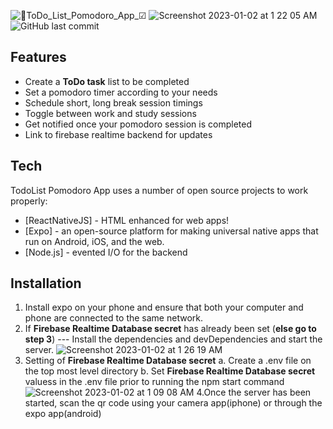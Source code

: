 ![📱ToDo_List_Pomodoro_App_☑](https://user-images.githubusercontent.com/40038371/210178217-7f19e009-725e-42d8-a021-98dc6971aad7.png)
![Screenshot 2023-01-02 at 1 22 05 AM](https://user-images.githubusercontent.com/40038371/210179461-8daf250e-ba05-41ee-b9c7-2093de889b46.png)
![GitHub last commit](https://img.shields.io/github/last-commit/notahotdog/todoPomodoro)
## Features
- Create a **ToDo task** list to be completed
- Set a pomodoro timer according to your needs 
- Schedule short, long break session timings
- Toggle between work and study sessions
- Get notified once your pomodoro session is completed 
- Link to firebase realtime backend for updates 


## Tech

TodoList Pomodoro App uses a number of open source projects to work properly:
- [ReactNativeJS] - HTML enhanced for web apps!
- [Expo] - an open-source platform for making universal native apps that run on Android, iOS, and the web.
- [Node.js] - evented I/O for the backend


## Installation

1. Install expo on your phone and ensure that both your computer and phone are connected to the same network.
2. If  **Firebase Realtime Database secret** has already been set (**else go to step 3**)
---   Install the dependencies and devDependencies and start the server.
    ![Screenshot 2023-01-02 at 1 26 19 AM](https://user-images.githubusercontent.com/40038371/210179574-3cda71a5-b1d9-46f1-8d8e-ddd18d79a0c4.png)
3. Setting of **Firebase Realtime Database secret**
a. Create a .env file on the top most level directory
b. Set **Firebase Realtime Database secret** valuess in the .env file prior to running the npm start command
![Screenshot 2023-01-02 at 1 09 08 AM](https://user-images.githubusercontent.com/40038371/210179163-a047efbb-d67f-4f46-bc7e-06ed75e797ce.png)
4.Once the server has been started, scan the qr code using your camera app(iphone) or through the expo app(android)
